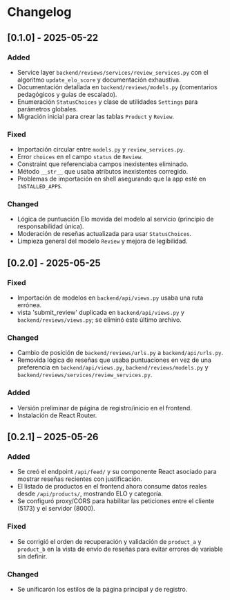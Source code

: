 # Changelog

## [0.1.0] - 2025-05-22

### Added
- Service layer `backend/reviews/services/review_services.py` con el algoritmo `update_elo_score` y documentación exhaustiva.
- Documentación detallada en `backend/reviews/models.py` (comentarios pedagógicos y guías de escalado).
- Enumeración `StatusChoices` y clase de utilidades `Settings` para parámetros globales.
- Migración inicial para crear las tablas `Product` y `Review`.

### Fixed
- Importación circular entre `models.py` y `review_services.py`.
- Error `choices` en el campo `status` de `Review`.
- Constraint que referenciaba campos inexistentes eliminado.
- Método `__str__` que usaba atributos inexistentes corregido.
- Problemas de importación en shell asegurando que la app esté en `INSTALLED_APPS`.

### Changed
- Lógica de puntuación Elo movida del modelo al servicio (principio de responsabilidad única).
- Moderación de reseñas actualizada para usar `StatusChoices`.
- Limpieza general del modelo `Review` y mejora de legibilidad.

## [0.2.0] - 2025-05-25

### Fixed
- Importación de modelos en `backend/api/views.py` usaba una ruta errónea.
- vista 'submit_review' duplicada en `backend/api/views.py` y `backend/reviews/views.py`; se eliminó este último archivo.

### Changed
- Cambio de posición de `backend/reviews/urls.py` a `backend/api/urls.py`.
- Removida lógica de reseñas que usaba puntuaciones en vez de una preferencia en `backend/api/views.py`, `backend/reviews/models.py` y `backend/reviews/services/review_services.py`.

### Added
- Versión preliminar de página de registro/inicio en el frontend.
- Instalación de React Router.

## [0.2.1] – 2025-05-26

### Added
- Se creó el endpoint `/api/feed/` y su componente React asociado para mostrar reseñas recientes con justificación.
- El listado de productos en el frontend ahora consume datos reales desde `/api/products/`, mostrando ELO y categoría.
- Se configuró proxy/CORS para habilitar las peticiones entre el cliente (5173) y el servidor (8000).

### Fixed
- Se corrigió el orden de recuperación y validación de `product_a` y `product_b` en la vista de envío de reseñas para evitar errores de variable sin definir.

### Changed
- Se unificarón los estilos de la página principal y de registro.

